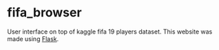 # fifa_browser

User interface on top of kaggle fifa 19 players dataset. This website was made using [Flask](http://flask.pocoo.org/docs/1.0/).